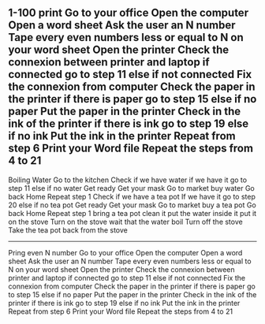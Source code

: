 1-100 print
Go to your office
Open the computer
Open a word sheet
Ask the user an N number 
Tape every even numbers less or equal to N on your word sheet
Open the printer
Check the connexion between printer and laptop
  if connected go to step 11
  else if not connected
    Fix the connexion from computer
Check the paper in the printer
  if there is paper go to step 15
  else if no paper
    Put the paper in the printer
Check in the ink of the printer
  if there is ink go to step 19
  else if no ink
    Put the ink in the printer
Repeat from step 6
Print your Word file
Repeat the steps from 4 to 21
-----------------------------------
Boiling Water
Go to the kitchen
Check if we have water
  if we have it go to step 11
  else if no water
    Get ready
    Get your mask
    Go to market
    buy water
    Go back Home
    Repeat step 1
Check if we have a tea pot 
  If we have it go to step 20
  else if no tea pot 
    Get ready
    Get your mask
    Go to market
    buy a tea pot
    Go back Home
    Repeat step 1
bring a tea pot
clean it
put the water inside it 
put it on the stove
Turn on the stove
wait that the water boil
Turn off the stove
Take the tea pot back from the stove

-----------------------------------------
Pring even N number
Go to your office
Open the computer
Open a word sheet
Ask the user an N number 
Tape every even numbers less or equal to N on your word sheet
Open the printer
Check the connexion between printer and laptop
  if connected go to step 11
  else if not connected
    Fix the connexion from computer
Check the paper in the printer
  if there is paper go to step 15
  else if no paper
    Put the paper in the printer
Check in the ink of the printer
  if there is ink go to step 19
  else if no ink
    Put the ink in the printer
Repeat from step 6
Print your Word file
Repeat the steps from 4 to 21